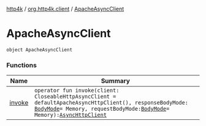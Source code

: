 [http4k](../../index.md) / [org.http4k.client](../index.md) / [ApacheAsyncClient](./index.md)

# ApacheAsyncClient

`object ApacheAsyncClient`

### Functions

| Name | Summary |
|---|---|
| [invoke](invoke.md) | `operator fun invoke(client: CloseableHttpAsyncClient = defaultApacheAsyncHttpClient(), responseBodyMode: `[`BodyMode`](../../org.http4k.core/-body-mode/index.md)` = Memory, requestBodyMode: `[`BodyMode`](../../org.http4k.core/-body-mode/index.md)` = Memory): `[`AsyncHttpClient`](../-async-http-client/index.md) |
